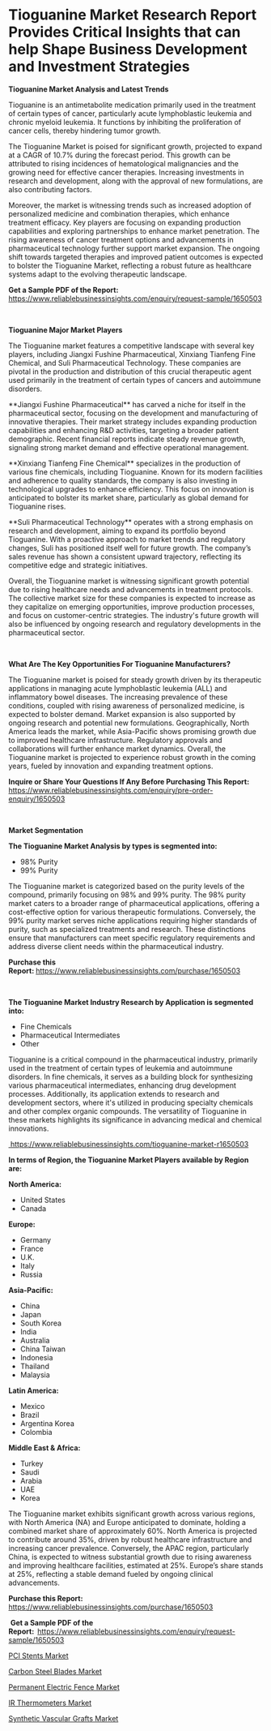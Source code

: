 <p><h1>Tioguanine Market Research Report Provides Critical Insights that can help Shape Business Development and Investment Strategies</h1></p><p><strong>Tioguanine Market Analysis and Latest Trends</strong></p>
<p><p>Tioguanine is an antimetabolite medication primarily used in the treatment of certain types of cancer, particularly acute lymphoblastic leukemia and chronic myeloid leukemia. It functions by inhibiting the proliferation of cancer cells, thereby hindering tumor growth.</p><p>The Tioguanine Market is poised for significant growth, projected to expand at a CAGR of 10.7% during the forecast period. This growth can be attributed to rising incidences of hematological malignancies and the growing need for effective cancer therapies. Increasing investments in research and development, along with the approval of new formulations, are also contributing factors.</p><p>Moreover, the market is witnessing trends such as increased adoption of personalized medicine and combination therapies, which enhance treatment efficacy. Key players are focusing on expanding production capabilities and exploring partnerships to enhance market penetration. The rising awareness of cancer treatment options and advancements in pharmaceutical technology further support market expansion. The ongoing shift towards targeted therapies and improved patient outcomes is expected to bolster the Tioguanine Market, reflecting a robust future as healthcare systems adapt to the evolving therapeutic landscape.</p></p>
<p><strong>Get a Sample PDF of the Report:&nbsp;</strong> <a href="https://www.reliablebusinessinsights.com/enquiry/request-sample/1650503?utm_campaign=1113&utm_medium=2&utm_source=Github&utm_content=ia&utm_term=08112024&utm_id=tioguanine">https://www.reliablebusinessinsights.com/enquiry/request-sample/1650503</a></p>
<p>&nbsp;</p>
<p><strong>Tioguanine Major Market Players</strong></p>
<p><p>The Tioguanine market features a competitive landscape with several key players, including Jiangxi Fushine Pharmaceutical, Xinxiang Tianfeng Fine Chemical, and Suli Pharmaceutical Technology. These companies are pivotal in the production and distribution of this crucial therapeutic agent used primarily in the treatment of certain types of cancers and autoimmune disorders.</p><p>**Jiangxi Fushine Pharmaceutical** has carved a niche for itself in the pharmaceutical sector, focusing on the development and manufacturing of innovative therapies. Their market strategy includes expanding production capabilities and enhancing R&D activities, targeting a broader patient demographic. Recent financial reports indicate steady revenue growth, signaling strong market demand and effective operational management.</p><p>**Xinxiang Tianfeng Fine Chemical** specializes in the production of various fine chemicals, including Tioguanine. Known for its modern facilities and adherence to quality standards, the company is also investing in technological upgrades to enhance efficiency. This focus on innovation is anticipated to bolster its market share, particularly as global demand for Tioguanine rises.</p><p>**Suli Pharmaceutical Technology** operates with a strong emphasis on research and development, aiming to expand its portfolio beyond Tioguanine. With a proactive approach to market trends and regulatory changes, Suli has positioned itself well for future growth. The company’s sales revenue has shown a consistent upward trajectory, reflecting its competitive edge and strategic initiatives.</p><p>Overall, the Tioguanine market is witnessing significant growth potential due to rising healthcare needs and advancements in treatment protocols. The collective market size for these companies is expected to increase as they capitalize on emerging opportunities, improve production processes, and focus on customer-centric strategies. The industry's future growth will also be influenced by ongoing research and regulatory developments in the pharmaceutical sector.</p></p>
<p>&nbsp;</p>
<p><strong>What Are The Key Opportunities For Tioguanine Manufacturers?</strong></p>
<p><p>The Tioguanine market is poised for steady growth driven by its therapeutic applications in managing acute lymphoblastic leukemia (ALL) and inflammatory bowel diseases. The increasing prevalence of these conditions, coupled with rising awareness of personalized medicine, is expected to bolster demand. Market expansion is also supported by ongoing research and potential new formulations. Geographically, North America leads the market, while Asia-Pacific shows promising growth due to improved healthcare infrastructure. Regulatory approvals and collaborations will further enhance market dynamics. Overall, the Tioguanine market is projected to experience robust growth in the coming years, fueled by innovation and expanding treatment options.</p></p>
<p><strong>Inquire or Share Your Questions If Any Before Purchasing This Report:</strong> <a href="https://www.reliablebusinessinsights.com/enquiry/pre-order-enquiry/1650503?utm_campaign=1113&utm_medium=2&utm_source=Github&utm_content=ia&utm_term=08112024&utm_id=tioguanine">https://www.reliablebusinessinsights.com/enquiry/pre-order-enquiry/1650503</a></p>
<p>&nbsp;</p>
<p><strong>Market Segmentation</strong></p>
<p><strong>The Tioguanine Market Analysis by types is segmented into:</strong></p>
<p><ul><li>98% Purity</li><li>99% Purity</li></ul></p>
<p><p>The Tioguanine market is categorized based on the purity levels of the compound, primarily focusing on 98% and 99% purity. The 98% purity market caters to a broader range of pharmaceutical applications, offering a cost-effective option for various therapeutic formulations. Conversely, the 99% purity market serves niche applications requiring higher standards of purity, such as specialized treatments and research. These distinctions ensure that manufacturers can meet specific regulatory requirements and address diverse client needs within the pharmaceutical industry.</p></p>
<p><strong>Purchase this Report:&nbsp;</strong><a href="https://www.reliablebusinessinsights.com/purchase/1650503?utm_campaign=1113&utm_medium=2&utm_source=Github&utm_content=ia&utm_term=08112024&utm_id=tioguanine">https://www.reliablebusinessinsights.com/purchase/1650503</a></p>
<p>&nbsp;</p>
<p><strong>The Tioguanine Market Industry Research by Application is segmented into:</strong></p>
<p><ul><li>Fine Chemicals</li><li>Pharmaceutical Intermediates</li><li>Other</li></ul></p>
<p><p>Tioguanine is a critical compound in the pharmaceutical industry, primarily used in the treatment of certain types of leukemia and autoimmune disorders. In fine chemicals, it serves as a building block for synthesizing various pharmaceutical intermediates, enhancing drug development processes. Additionally, its application extends to research and development sectors, where it's utilized in producing specialty chemicals and other complex organic compounds. The versatility of Tioguanine in these markets highlights its significance in advancing medical and chemical innovations.</p></p>
<p><a href="https://www.reliablebusinessinsights.com/tioguanine-market-r1650503?utm_campaign=1113&utm_medium=2&utm_source=Github&utm_content=ia&utm_term=08112024&utm_id=tioguanine">&nbsp;https://www.reliablebusinessinsights.com/tioguanine-market-r1650503</a></p>
<p><strong>In terms of Region, the Tioguanine Market Players available by Region are:</strong></p>
<p>
    <p> <strong> North America: </strong>
        <ul>
            <li>United States</li>
            <li>Canada</li>
        </ul>
        </p> 
    <p> <strong> Europe: </strong>
        <ul>
            <li>Germany</li>
            <li>France</li>
            <li>U.K.</li>
            <li>Italy</li>
            <li>Russia</li>
        </ul>
        </p> 
    <p> <strong> Asia-Pacific: </strong>
        <ul>
            <li>China</li>
            <li>Japan</li>
            <li>South Korea</li>
            <li>India</li>
            <li>Australia</li>
            <li>China Taiwan</li>
            <li>Indonesia</li>
            <li>Thailand</li>
            <li>Malaysia</li>
        </ul>
        </p> 
    <p> <strong> Latin America: </strong>
        <ul>
            <li>Mexico</li>
            <li>Brazil</li>
            <li>Argentina Korea</li>
            <li>Colombia</li>
        </ul>
        </p> 
    <p> <strong> Middle East & Africa: </strong>
        <ul>
            <li>Turkey</li>
            <li>Saudi</li>
            <li>Arabia</li>
            <li>UAE</li>
            <li>Korea</li>
        </ul>
    </p>
    </p>
<p><p>The Tioguanine market exhibits significant growth across various regions, with North America (NA) and Europe anticipated to dominate, holding a combined market share of approximately 60%. North America is projected to contribute around 35%, driven by robust healthcare infrastructure and increasing cancer prevalence. Conversely, the APAC region, particularly China, is expected to witness substantial growth due to rising awareness and improving healthcare facilities, estimated at 25%. Europe’s share stands at 25%, reflecting a stable demand fueled by ongoing clinical advancements.</p></p>
<p><strong>Purchase this Report: </strong><a href="https://www.reliablebusinessinsights.com/purchase/1650503?utm_campaign=1113&utm_medium=2&utm_source=Github&utm_content=ia&utm_term=08112024&utm_id=tioguanine">https://www.reliablebusinessinsights.com/purchase/1650503</a></p>
<p>&nbsp;<strong>Get a Sample PDF of the Report:&nbsp;&nbsp;</strong><a href="https://www.reliablebusinessinsights.com/enquiry/request-sample/1650503?utm_campaign=1113&utm_medium=2&utm_source=Github&utm_content=ia&utm_term=08112024&utm_id=tioguanine">https://www.reliablebusinessinsights.com/enquiry/request-sample/1650503</a></p>
<p><strong></strong></p>
<p><p><a href="https://issuu.com/reportprime-2/docs/pci-stents-market-size-2030.pptx_69b58ed14ad5e1?utm_campaign=1113&utm_medium=2&utm_source=Github&utm_content=ia&utm_term=08112024&utm_id=tioguanine">PCI Stents Market</a></p><p><a href="https://github.com/tewellnudorennk/Market-Research-Report-List-1/blob/main/carbon-steel-blades-market.md?utm_campaign=1113&utm_medium=2&utm_source=Github&utm_content=ia&utm_term=08112024&utm_id=tioguanine">Carbon Steel Blades Market</a></p><p><a href="https://github.com/keitelmoprotinu/Market-Research-Report-List-1/blob/main/permanent-electric-fence-market.md?utm_campaign=1113&utm_medium=2&utm_source=Github&utm_content=ia&utm_term=08112024&utm_id=tioguanine">Permanent Electric Fence Market</a></p><p><a href="https://issuu.com/reportprime-2/docs/ir-thermometers-market-size-2030.pp_c8f4c72fb43d94?utm_campaign=1113&utm_medium=2&utm_source=Github&utm_content=ia&utm_term=08112024&utm_id=tioguanine">IR Thermometers Market</a></p><p><a href="https://issuu.com/reportprime-2/docs/synthetic-vascular-grafts-market-si_4c7eca41c15a61?utm_campaign=1113&utm_medium=2&utm_source=Github&utm_content=ia&utm_term=08112024&utm_id=tioguanine">Synthetic Vascular Grafts Market</a></p></p>